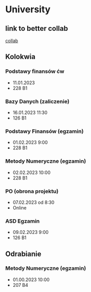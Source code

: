 # University

## link to better collab 
[collab](https://colab.to/r)

## Kolokwia

### Podstawy finansów ćw
- 11.01.2023
- 228 B1

### Bazy Danych (zaliczenie)
- 16.01.2023 11:30
- 126 B1

### Podstawy Finansów (egzamin)
- 01.02.2023 9:00
- 228 B1

### Metody Numeryczne (egzamin)
- 02.02.2023 10:00
- 228 B1

### PO (obrona projektu)
- 07.02.2023 od 8:30
- Online

### ASD Egzamin
- 09.02.2023 9:00
- 126 B1

## Odrabianie

### Metody Numeryczne (egzamin)
- 01.00.2023 10:00
- 207 B4
